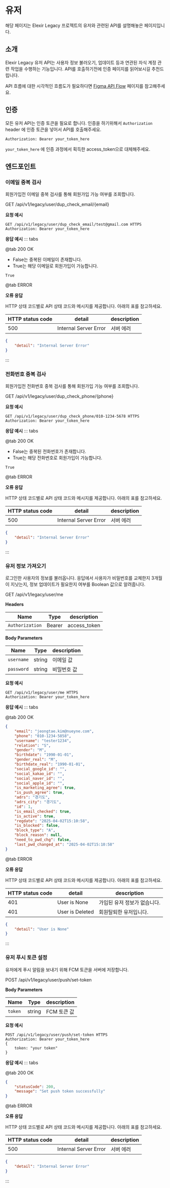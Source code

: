 # **유저**

해당 페이지는 Elexir Legacy 프로젝트의 유저와 관련된 API를 설명해놓은 페이지입니다.

## **소개**

Elexir Legacy 유저 API는 사용자 정보 불러오기, 업데이트 등과 연관된 자식 계정 관련 작업을 수행하는 기능입니다.
API를 호출하기전에 인증 페이지를 읽어보시길 추천드립니다.

API 흐름에 대한 시각적인 흐름도가 필요하다면 [Figma API Flow](https://www.figma.com/board/4ku2F0sWUBycYZAP5Zo1gZ/Elexir-Legacy-API-Flow?node-id=0-1&p=f&t=2SiQxHwy08Cs6NfT-0) 페이지를 참고해주세요.

## **인증**

모든 유저 API는 인증 토큰을 필요로 합니다. 인증을 하기위해서 `Authorization` header 에 인증 토큰을 넣어서 API를 호출해주세요.

```
Authorization: Bearer your_token_here
```
`your_token_here` 에 인증 과정에서 획득한 access_token으로 대체해주세요.

## **엔드포인트**

### **이메일 중복 검사**

회원가입전 이메일 중복 검사를 통해 회원가입 가능 여부를 조회합니다.

<div class="api-endpoint">
  <span class="api-method">GET</span>
  /api/v1/legacy/user/dup_check_email/{email}
</div>

**요청 예시**
```http
GET /api/v1/legacy/user/dup_check_email/test@gmail.com HTTPS
Authorization: Bearer your_token_here
```

**응답 예시**
::: tabs

@tab <span class="ok-tab">200 OK</span>
- False는 중복된 이메일이 존재합니다.
- True는 해당 이메일로 회원가입이 가능합니다.

```bool
True
```
@tab <span class="error-tab">ERROR</span>

**오류 응답**

HTTP 상태 코드별로 API 상태 코드와 메시지를 제공합니다. 아래의 표를 참고하세요.

| HTTP status code | detail           | description             |
|------------------|------------------|-------------------------|
| 500              | Internal Server Error     |  서버 에러|

```json
{
    "detail": "Internal Server Error"
}
```
:::


### **전화번호 중복 검사**

회원가입전 전화번호 중복 검사를 통해 회원가입 가능 여부를 조회합니다.

<div class="api-endpoint">
  <span class="api-method">GET</span>
  /api/v1/legacy/user/dup_check_phone/{phone}
</div>

**요청 예시**
```http
GET /api/v1/legacy/user/dup_check_phone/010-1234-5678 HTTPS
Authorization: Bearer your_token_here
```

**응답 예시**
::: tabs

@tab <span class="ok-tab">200 OK</span>
- False는 중복된 전화번호가 존재합니다.
- True는 해당 전화번호로 회원가입이 가능합니다.

```bool
True
```
@tab <span class="error-tab">ERROR</span>

**오류 응답**

HTTP 상태 코드별로 API 상태 코드와 메시지를 제공합니다. 아래의 표를 참고하세요.

| HTTP status code | detail           | description             |
|------------------|------------------|-------------------------|
| 500              | Internal Server Error     | 서버 에러|

```json
{
    "detail": "Internal Server Error"
}
```
:::


### **유저 정보 가져오기**

로그인한 사용자의 정보를 불러옵니다. 응답에서 사용자가 비밀번호를 교체한지 3개월이 지낫는지, 정보 업데이트가 필요한지 여부를 Boolean 값으로 알려줍니다.

<div class="api-endpoint">
  <span class="api-method">GET</span>
  /api/v1/legacy/user/me
</div>

**Headers**

| Name | Type           | description             |
|------------------|------------------|-------------------------|
| `Authorization` <Badge type="danger" text="required" />| Bearer    | access_token|

**Body Parameters**

| Name | Type           | description             |
|------------------|------------------|-------------------------|
| `username` <Badge type="danger" text="required" />| string    | 이메일 값|
| `password` <Badge type="danger" text="required" />| string    | 비밀번호 값|


**요청 예시**
```http
GET /api/v1/legacy/user/me HTTPS
Authorization: Bearer your_token_here
```

**응답 예시**
::: tabs

@tab <span class="ok-tab">200 OK</span>

```json
{
    "email": "jeongtae.kim@nueyne.com",
    "phone": "010-1234-5858",
    "username": "tester1234",
    "relation": "S",
    "gender": "M",
    "birthdate": "1990-01-01",
    "gender_real": "M",
    "birthdate_real": "1990-01-01",
    "social_google_id": "",
    "social_kakao_id": "",
    "social_naver_id": "",
    "social_apple_id": "",
    "is_marketing_agree": true,
    "is_push_agree": true,
    "adrs": "경기도",
    "adrs_city": "경기도",
    "id": 1,
    "is_email_checked": true,
    "is_active": true,
    "regdate": "2025-04-02T15:10:58",
    "is_blocked": false,
    "block_type": "A",
    "block_reason": null,
    "need_to_pwd_chg": false,
    "last_pwd_changed_at": "2025-04-02T15:10:58"
}
```
@tab <span class="error-tab">ERROR</span>

**오류 응답**

HTTP 상태 코드별로 API 상태 코드와 메시지를 제공합니다. 아래의 표를 참고하세요.

| HTTP status code | detail           | description             |
|------------------|------------------|-------------------------|
| 401              | User is None     | 가입된 유저 정보가 없습니다.|
| 401              | User is Deleted  | 회원탈퇴한 유저입니다.     |

```json
{
    "detail": "User is None"
}
```
:::

### **유저 푸시 토큰 설정**

유저에게 푸시 알림을 보내기 위해 FCM 토큰을 서버에 저장합니다.

<div class="api-endpoint">
  <span class="api-method">POST</span>
  /api/v1/legacy/user/push/set-token
</div>

**Body Parameters**

| Name | Type           | description             |
|------------------|------------------|-------------------------|
| `token` <Badge type="danger" text="required" />| string    | FCM 토큰 값|

**요청 예시**
```http
POST /api/v1/legacy/user/push/set-token HTTPS
Authorization: Bearer your_token_here
{
    token: "your token"
}
```

**응답 예시**
::: tabs

@tab <span class="ok-tab">200 OK</span>


```json
{
    "statusCode": 200, 
    "message": "Set push token successfully"
}
```
@tab <span class="error-tab">ERROR</span>

**오류 응답**

HTTP 상태 코드별로 API 상태 코드와 메시지를 제공합니다. 아래의 표를 참고하세요.

| HTTP status code | detail           | description             |
|------------------|------------------|-------------------------|
| 500              | Internal Server Error     | 서버 에러|

```json
{
    "detail": "Internal Server Error"
}
```
:::



